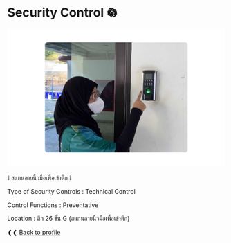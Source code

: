 # Security Control 𖡎   
![B.png](./img/secur_control.png) 

꒰ สแกนลายนิ้วมือเพื่อเข้าตึก ꒱

Type of Security Controls : Technical Control

Control Functions : Preventative 

Location : ตึก 26 ชั้น G (สแกนลายนิ้วมือเพื่อเข้าตึก)

 ❰❰  [Back to profile](readme.md)
